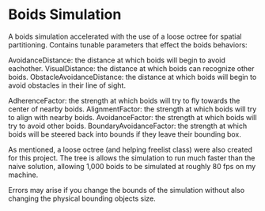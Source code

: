 # Boids Simulation
 
A boids simulation accelerated with the use of a loose octree for spatial partitioning.
Contains tunable parameters that effect the boids behaviors:

AvoidanceDistance: the distance at which boids will begin to avoid eachother.
VisualDistance: the distance at which boids can recognize other boids.
ObstacleAvoidanceDistance: the distance at which boids will begin to avoid obstacles in their line of sight.

AdherenceFactor: the strength at which boids will try to fly towards the center of nearby boids.
AlignmentFactor: the strength at which boids will try to align with nearby boids.
AvoidanceFactor: the strength at which boids will try to avoid other boids.
BoundaryAvoidanceFactor: the strength at which boids will be steered back into bounds if they leave their bounding box.

As mentioned, a loose octree (and helping freelist class) were also created for this project.
The tree is allows the simulation to run much faster than the naive solution, allowing 1,000 boids to be simulated at
roughly 80 fps on my machine.

Errors may arise if you change the bounds of the simulation without also changing the
physical bounding objects size.
